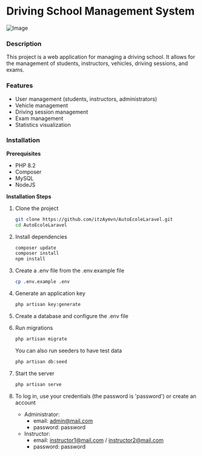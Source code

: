 # Driving School Management System

![Image](https://github.com/itzAymvn/AutoEcoleLaravel/blob/main/public/images/og.png?raw=true)

### Description
This project is a web application for managing a driving school. It allows for the management of students, instructors, vehicles, driving sessions, and exams.

### Features
- User management (students, instructors, administrators)
- Vehicle management
- Driving session management
- Exam management
- Statistics visualization

### Installation

**Prerequisites**

- PHP 8.2
- Composer
- MySQL
- NodeJS

**Installation Steps**

1. Clone the project

    ```sh
    git clone https://github.com/itzAymvn/AutoEcoleLaravel.git
    cd AutoEcoleLaravel
    ```

2. Install dependencies

    ```sh
    composer update
    composer install
    npm install
    ```

3. Create a .env file from the .env.example file

    ```sh
    cp .env.example .env
    ```

4. Generate an application key

    ```sh
    php artisan key:generate
    ```

5. Create a database and configure the .env file

6. Run migrations

    ```sh
    php artisan migrate
    ```

    You can also run seeders to have test data

    ```sh
    php artisan db:seed
    ```

7. Start the server

    ```sh
    php artisan serve
    ```

8. To log in, use your credentials (the password is 'password') or create an account

    - Administrator:
        - email: admin@mail.com
        - password: password
    - Instructor:
        - email: instructor1@mail.com / instructor2@mail.com
        - password: password
